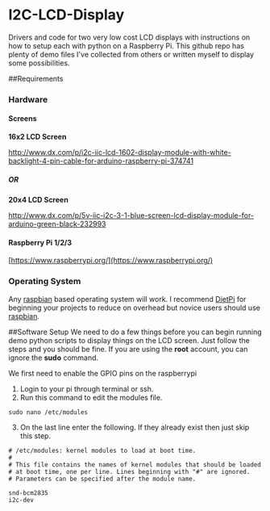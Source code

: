 # I2C-LCD-Display

Drivers and code for two very low cost LCD displays with instructions on how to setup each with python on a Raspberry Pi. This github repo has plenty of demo files I've collected from others or written myself to display some possibilities. 

##Requirements
### Hardware
#### Screens

**16x2 LCD Screen**

http://www.dx.com/p/i2c-iic-lcd-1602-display-module-with-white-backlight-4-pin-cable-for-arduino-raspberry-pi-374741
##### OR
**20x4 LCD Screen**

http://www.dx.com/p/5v-iic-i2c-3-1-blue-screen-lcd-display-module-for-arduino-green-black-232993
#### Raspberry Pi 1/2/3
[https://www.raspberrypi.org/](https://www.raspberrypi.org/)
### Operating System
Any [raspbian](https://www.raspbian.org/) based operating system will work. I recommend [DietPi](http://dietpi.com/) for beginning your projects to reduce on overhead but novice users should use [raspbian](https://www.raspbian.org/).

##Software Setup
We need to do a few things before you can begin running demo python scripts to display things on the LCD screen. Just follow the steps and you should be fine. If you are using the **root** account, you can ignore the **sudo** command.

We first need to enable the GPIO pins on the raspberrypi

1. Login to your pi through terminal or ssh.
2. Run this command to edit the modules file.
```
sudo nano /etc/modules
```
3. On the last line enter the following. If they already exist then just skip this step.
```
# /etc/modules: kernel modules to load at boot time.
#
# This file contains the names of kernel modules that should be loaded
# at boot time, one per line. Lines beginning with "#" are ignored.
# Parameters can be specified after the module name.

snd-bcm2835
i2c-dev
```

